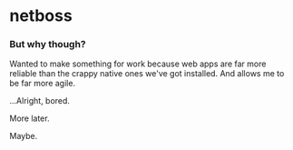 # netboss

### But why though?
Wanted to make something for work because web apps are far more reliable than the crappy native ones we've got installed. And allows me to be far more agile.

...Alright, bored.

More later.

Maybe.
